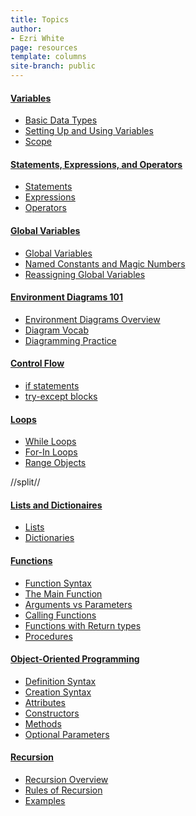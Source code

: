 ```yaml
---
title: Topics
author:
- Ezri White
page: resources
template: columns
site-branch: public
---
```


<div class="container link-page">
<div class="box">
      
#### [Variables](/topics/pages/variables.html)

* [Basic Data Types](/topics/pages/variables.html#basic-data-types)
* [Setting Up and Using Variables](/topics/pages/variables.html#setting-up-variables)
* [Scope](/topics/pages/variables.html#scope)

#### [Statements, Expressions, and Operators](/topics/pages/expressions-statements-operators.html)

* [Statements](/topics/pages/expressions-statements-operators.html#statements)
* [Expressions](/topics/pages/expressions-statements-operators.html#expressions)
* [Operators](/topics/pages/expressions-statements-operators.html#operators)

#### [Global Variables](/topics/pages/globals.html)

* [Global Variables](/topics/pages/globals.html#global-variables)
* [Named Constants and Magic Numbers](/topics/pages/globals.html#named-constants-and-magic-numbers)
* [Reassigning Global Variables](/topics/pages/globals.html#reassigning-a-global-variable)

#### [Environment Diagrams 101](/topics/pages/environments.html)

* [Environment Diagrams Overview](/topics/pages/environments.html#environment-diagrams-101)
* [Diagram Vocab](/topics/pages/environments.html#important-vocabulary-review)
* [Diagramming Practice](/topics/pages/environments.html#environment-diagram-practice)

#### [Control Flow](/topics/pages/control-flow.html)

* [if statements](/topics/pages/control-flow.html#if-statements)
* [try-except blocks](/topics/pages/control-flow.html#try-except-blocks)



#### [Loops](/topics/pages/loops.html)

* [While Loops](/topics/pages/loops.html#while-loops)
* [For-In Loops](/topics/pages/loops.html#for-in-loops)
* [Range Objects](/topics/pages/loops.html#range-objects-in-loops)

</div>
</div>

//split//
<div class="container link-page">
<div class="box">

#### [Lists and Dictionaires](/topics/pages/lists.html)

* [Lists](/topics/pages/lists.html#lists)
* [Dictionaries](/topics/pages/lists.html#dictionaries)


#### [Functions](/topics/pages/functions.html)

* [Function Syntax](/topics/pages/functions.html#function-syntax)
* [The Main Function](/topics/pages/functions.html#the-main-function)
* [Arguments vs Parameters](/topics/pages/functions.html#arguments-vs-parameters)
* [Calling Functions](/topics/pages/functions.html#calling-functions)
* [Functions with Return types](/topics/pages/functions.html#functions-with-non-None-Return-types)
* [Procedures](/topics/pages/functions.html#procedures)

#### [Object-Oriented Programming](/topics/pages/oop.html)

* [Definition Syntax](/topics/pages/oop.html#definition-syntax)
* [Creation Syntax](/topics/pages/oop.html#creation-syntax)
* [Attributes](/topics/pages/oop.html#attributes)
* [Constructors](/topics/pages/oop.html#constructors)
* [Methods](/topics/pages/oop.html#methods)
* [Optional Parameters](/topics/pages/oop.html#optional-parameters)


#### [Recursion](/topics/pages/recursion.html)

* [Recursion Overview](/topics/pages/recursion.html#thinking-about-recursion)
* [Rules of Recursion](/topics/pages/recursion.html#rules-for-recursive-functions)
* [Examples](/topics/pages/recursion.html#examples)

</div>
</div>

